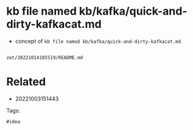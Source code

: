 # kb file named kb/kafka/quick-and-dirty-kafkacat.md

- concept of `kb file named kb/kafka/quick-and-dirty-kafkacat.md`

```
```

` zet/20221014185519/README.md `

# Related

- 20221003151443

Tags:

    #idea
